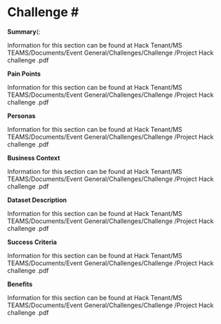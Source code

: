 # Challenge #<Number of challenge>


**<Name of Challenge>**


**Summary**(:

Information for this section can be found at  Hack Tenant/MS TEAMS/Documents/Event General/Challenges/Challenge <number>/Project Hack <number> challenge <number>.pdf


**Pain Points​**

Information for this section can be found at  Hack Tenant/MS TEAMS/Documents/Event General/Challenges/Challenge <number>/Project Hack <number> challenge <number>.pdf


**Personas​**

Information for this section can be found at  Hack Tenant/MS TEAMS/Documents/Event General/Challenges/Challenge <number>/Project Hack <number> challenge <number>.pdf


**Business Context​**

Information for this section can be found at  Hack Tenant/MS TEAMS/Documents/Event General/Challenges/Challenge <number>/Project Hack <number> challenge <number>.pdf


**Dataset Description**​

Information for this section can be found at  Hack Tenant/MS TEAMS/Documents/Event General/Challenges/Challenge <number>/Project Hack <number> challenge <number>.pdf


**Success Criteria​**

Information for this section can be found at  Hack Tenant/MS TEAMS/Documents/Event General/Challenges/Challenge <number>/Project Hack <number> challenge <number>.pdf


**Benefits​**

Information for this section can be found at  Hack Tenant/MS TEAMS/Documents/Event General/Challenges/Challenge <number>/Project Hack <number> challenge <number>.pdf
